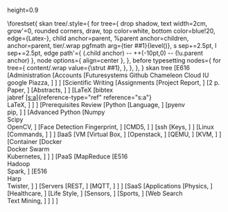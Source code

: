 height=0.9

\forestset{
  skan tree/.style={
    for tree={
      drop shadow,
      text width=2cm,
      grow'=0,
      rounded corners,
      draw,
      top color=white,
      bottom color=blue!20,
      edge={Latex-},
      child anchor=parent,
      %parent anchor=children,
      anchor=parent,
      tier/.wrap pgfmath arg={tier ##1}{level()},
      s sep+=2.5pt,
      l sep+=2.5pt,
      edge path'={
        (.child anchor) -- ++(-10pt,0) -- (!u.parent anchor)
      },
      node options={ align=center },
    },
    before typesetting nodes={
      for tree={
        content/.wrap value={\strut ##1},
      },
    },
  },
}
skan tree \[E616 \[Administration \[Accounts \[Futuresystems Github
Chameleon Cloud IU google Piazza, \] \] \] \[Scientific Writing
\[Assignments \[Project Report, \] \[2 p. Paper, \] \[Abstracts, \] \]
\[LaTeX \[bibtex\
jabref [\[s:a\]](#s:a){reference-type="ref" reference="s:a"}\
LaTeX, \] \] \] \[Prerequisites Review \[Python \[Language, \] \[pyenv\
pip, \] \] \[Advanced Python \[Numpy\
Scipy\
OpenCV, \] \[Face Detection Fingerprint, \] \[CMD5, \] \] \[ssh \[Keys,
\] \] \[Linux \[Commands, \] \] \] \[IaaS \[VM \[Virtual Box, \]
\[Openstack, \] \[QEMU, \] \[KVM, \] \] \[Container \[Docker\
Docker Swarm\
Kubernetes, \] \] \] \[PaaS \[MapReduce \[E516\
Hadoop\
Spark, \] \[E516\
Harp\
Twister, \] \] \[Servers \[REST, \] \[MQTT, \] \] \] \[SaaS
\[Applications \[Physics, \] \[Healthcare, \] \[Life Style, \]
\[Sensors, \] \[Sports, \] \[Web Search\
Text Mining, \] \] \] \]
